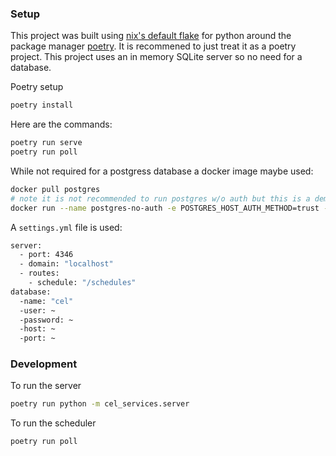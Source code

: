 
### Setup

This project was built using [nix's default flake](https://wiki.nixos.org/wiki/Flakes) for python around the package manager [poetry](https://python-poetry.org/). It is recommened to just treat it as a poetry project. This project uses an in memory SQLite server so no need for a database.

Poetry setup
```sh
poetry install
```

Here are the commands:
```sh
poetry run serve
poetry run poll
```
While not required for a postgress database a docker image maybe used:
```sh
docker pull postgres
# note it is not recommended to run postgres w/o auth but this is a demo
docker run --name postgres-no-auth -e POSTGRES_HOST_AUTH_METHOD=trust -d postgres
```

A `settings.yml` file is used:
```sh
server:
  - port: 4346
  - domain: "localhost"
  - routes:
    - schedule: "/schedules"
database:
  -name: "cel"
  -user: ~
  -password: ~
  -host: ~
  -port: ~
```

### Development
To run the server
```sh
poetry run python -m cel_services.server
```

To run the scheduler

```sh
poetry run poll
```